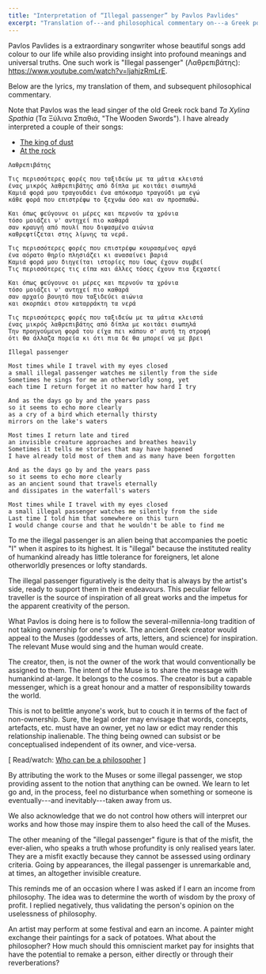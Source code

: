 ```yaml
---
title: "Interpretation of “Illegal passenger” by Pavlos Pavlides"
excerpt: "Translation of---and philosophical commentary on---a Greek poem whose translated title is 'Illegal passenger'."
---
```


Pavlos Pavlides is a extraordinary songwriter whose beautiful songs add
colour to our life while also providing insight into profound meanings
and universal truths.  One such work is "Illegal passenger"
(Λαθρεπιβάτης): <https://www.youtube.com/watch?v=ljahjzRmLrE>.

Below are the lyrics, my translation of them, and subsequent
philosophical commentary.

Note that Pavlos was the lead singer of the old Greek rock band _Ta
Xylina Spathia_ (Τα Ξύλινα Σπαθιά, "The Wooden Swords").  I have already
interpreted a couple of their songs:

- [The king of dust](https://protesilaos.com/interpretations/2022-07-24-xylina-spathia-king-of-dust/)
- [At the rock](https://protesilaos.com/interpretations/2022-07-05-xylina-spathia-on-the-rock/)

```
Λαθρεπιβάτης

Τις περισσότερες φορές που ταξιδεύω με τα μάτια κλειστά
ένας μικρός λαθρεπιβάτης από δίπλα με κοιτάει σιωπηλά
Καμιά φορά μου τραγουδάει ένα απόκοσμο τραγούδι μα εγώ
κάθε φορά που επιστρέφω το ξεχνάω όσο και αν προσπαθώ.

Και όπως φεύγουνε οι μέρες και περνούν τα χρόνια
τόσο μοιάζει ν' αντηχεί πιο καθαρά
σαν κραυγή από πουλί που διψασμένο αιώνια
καθρεφτίζεται στης λίμνης τα νερά.

Τις περισσότερες φορές που επιστρέφω κουρασμένος αργά
ένα αόρατο θηρίο πλησιάζει κι ανασαίνει βαριά
Καμιά φορά μου διηγείται ιστορίες που ίσως έχουν συμβεί
Τις περισσότερες τις είπα και άλλες τόσες έχουν πια ξεχαστεί

Και όπως φεύγουνε οι μέρες και περνούν τα χρόνια
τόσο μοιάζει ν' αντηχεί πιο καθαρά
σαν αρχαίο βουητό που ταξιδεύει αιώνια
και σκορπάει στου καταρράκτη τα νερά

Τις περισσότερες φορές που ταξιδεύω με τα μάτια κλειστά
ένας μικρός λαθρεπιβάτης από δίπλα με κοιτάει σιωπηλά
Την προηγούμενη φορά του είχα πει κάπου σ' αυτή τη στροφή
ότι θα άλλαζα πορεία κι ότι πια δε θα μπορεί να με βρει
```

```
Illegal passenger

Most times while I travel with my eyes closed
a small illegal passenger watches me silently from the side
Sometimes he sings for me an otherworldly song, yet
each time I return forget it no matter how hard I try

And as the days go by and the years pass
so it seems to echo more clearly
as a cry of a bird which eternally thirsty
mirrors on the lake's waters

Most times I return late and tired
an invisible creature approaches and breathes heavily
Sometimes it tells me stories that may have happened
I have already told most of them and as many have been forgotten

And as the days go by and the years pass
so it seems to echo more clearly
as an ancient sound that travels eternally
and dissipates in the waterfall's waters

Most times while I travel with my eyes closed
a small illegal passenger watches me silently from the side
Last time I told him that somewhere on this turn
I would change course and that he wouldn't be able to find me
```

To me the illegal passenger is an alien being that accompanies the
poetic "I" when it aspires to its highest.  It is "illegal" because the
instituted reality of humankind already has little tolerance for
foreigners, let alone otherworldly presences or lofty standards.

The illegal passenger figuratively is the deity that is always by the
artist's side, ready to support them in their endeavours.  This peculiar
fellow traveller is the source of inspiration of all great works and the
impetus for the apparent creativity of the person.

What Pavlos is doing here is to follow the several-millennia-long
tradition of not taking ownership for one's work.  The ancient Greek
creator would appeal to the Muses (goddesses of arts, letters, and
science) for inspiration.  The relevant Muse would sing and the human
would create.

The creator, then, is not the owner of the work that would
conventionally be assigned to them.  The intent of the Muse is to share
the message with humankind at-large.  It belongs to the cosmos.  The
creator is but a capable messenger, which is a great honour and a matter
of responsibility towards the world.

This is not to belittle anyone's work, but to couch it in terms of the
fact of non-ownership.  Sure, the legal order may envisage that words,
concepts, artefacts, etc. must have an owner, yet no law or edict may
render this relationship inalienable.  The thing being owned can subsist
or be conceptualised independent of its owner, and vice-versa.

[ Read/watch: [Who can be a
philosopher](https://protesilaos.com/books/2022-08-07-who-can-be-philosopher/) ]

By attributing the work to the Muses or some illegal passenger, we stop
providing assent to the notion that anything can be owned.  We learn to
let go and, in the process, feel no disturbance when something or
someone is eventually---and inevitably---taken away from us.

We also acknowledge that we do not control how others will interpret our
works and how those may inspire them to also heed the call of the Muses.

The other meaning of the "illegal passenger" figure is that of the
misfit, the ever-alien, who speaks a truth whose profundity is only
realised years later.  They are a misfit exactly because they cannot be
assessed using ordinary criteria.  Going by appearances, the illegal
passenger is unremarkable and, at times, an altogether invisible
creature.

This reminds me of an occasion where I was asked if I earn an income
from philosophy.  The idea was to determine the worth of wisdom by the
proxy of profit.  I replied negatively, thus validating the person's
opinion on the uselessness of philosophy.

An artist may perform at some festival and earn an income.  A painter
might exchange their paintings for a sack of potatoes.  What about the
philosopher?  How much should this omniscient market pay for insights
that have the potential to remake a person, either directly or through
their reverberations?
